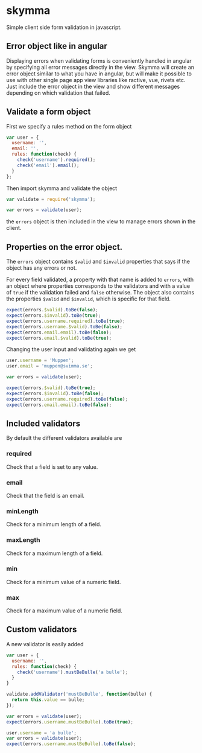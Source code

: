 # skymma
Simple client side form validation in javascript.

## Error object like in angular
Displaying errors when validating forms is conveniently handled in angular by specifying all error messages directly in the view. Skymma will create an error object similar to what you have in angular, but will make it possible to use with other single page app view libraries like ractive, vue, rivets etc. Just include the error object in the view and show different messages depending on which validation that failed.

## Validate a form object
First we specify a rules method on the form object

```javascript
var user = {
  username: '',
  email: '',
  rules: function(check) {
    check('username').required();
    check('email').email();
  }
};
```

Then import skymma and validate the object

```javascript
var validate = require('skymma');

var errors = validate(user);
```

the `errors` object is then included in the view to manage errors shown in the client.

## Properties on the error object.
The `errors` object contains `$valid` and `$invalid` properties that says if the object has any errors or not.

For every field validated, a property with that name is added to `errors`, with an object where properties corresponds to the validators and with a value of `true` if the validation failed and `false` otherwise. The object also contains the properties `$valid` and `$invalid`, which is specific for that field.

```javascript
expect(errors.$valid).toBe(false);
expect(errors.$invalid).toBe(true);
expect(errors.username.required).toBe(true);
expect(errors.username.$valid).toBe(false);
expect(errors.email.email).toBe(false);
expect(errors.email.$valid).toBe(true);
```

Changing the user input and validating again we get

```javascript
user.username = 'Muppen';
user.email = 'muppen@svimma.se';

var errors = validate(user);

expect(errors.$valid).toBe(true);
expect(errors.$invalid).toBe(false);
expect(errors.username.required).toBe(false);
expect(errors.email.email).toBe(false);
```

## Included validators
By default the different validators available are

### required
Check that a field is set to any value.

### email
Check that the field is an email.

### minLength
Check for a minimum length of a field.

### maxLength
Check for a maximum length of a field.

### min
Check for a minimum value of a numeric field.

### max
Check for a maximum value of a numeric field.

## Custom validators
A new validator is easily added

```javascript
var user = {
  username: '',
  rules: function(check) {
    check('username').mustBeBulle('a bulle');
  }
}

validate.addValidator('mustBeBulle', function(bulle) {
  return this.value == bulle;
});

var errors = validate(user);
expect(errors.username.mustBeBulle).toBe(true);

user.username = 'a bulle';
var errors = validate(user);
expect(errors.username.mustBeBulle).toBe(false);
```
